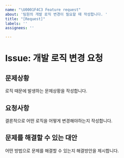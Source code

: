 ```yaml
---
name: "\U0001F4C3 Feature request"
about: '팀원의 개발 로직 변경이 필요할 때 작성합니다. '
title: "[Request]"
labels: ''
assignees: ''

---
```


# Issue: 개발 로직 변경 요청

## 문제상황
로직 때문에 발생하는 문제상황을 작성합니다. 

## 요청사항
결론적으로 어떤 로직을 어떻게 변경해야하는지 작성합니다.

## 문제를 해결할 수 있는 대안
어떤 방법으로 문제를 해결할 수 있는지 해결방안을 제시합니다.
